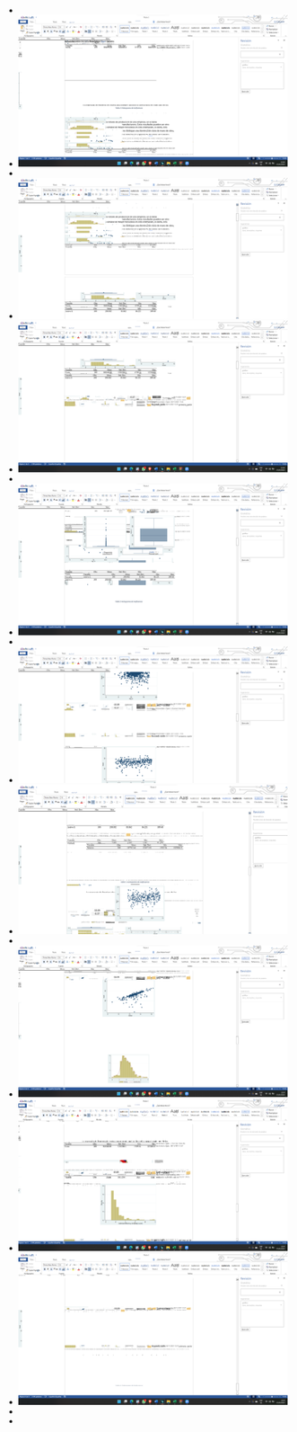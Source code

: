 -
- ![image.png](../assets/image_1643341235700_0.png)
-
- ![image.png](../assets/image_1643341243326_0.png)
- ![image.png](../assets/image_1643341252502_0.png)
-
- ![image.png](../assets/image_1643341261699_0.png)
-
- ![image.png](../assets/image_1643341271606_0.png)
- ![image.png](../assets/image_1643341280804_0.png)
-
- ![image.png](../assets/image_1643341288599_0.png)
- ![image.png](../assets/image_1643341294670_0.png)
- ![image.png](../assets/image_1643341305123_0.png)
-
-